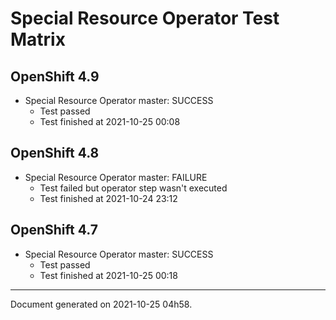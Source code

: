 
Special Resource Operator Test Matrix
=====================================

OpenShift 4.9
-------------


* Special Resource Operator master: SUCCESS
  - Test passed
  - Test finished at 2021-10-25 00:08

OpenShift 4.8
-------------


* Special Resource Operator master: FAILURE
  - Test failed but operator step wasn't executed
  - Test finished at 2021-10-24 23:12

OpenShift 4.7
-------------


* Special Resource Operator master: SUCCESS
  - Test passed
  - Test finished at 2021-10-25 00:18


---
Document generated on 2021-10-25 04h58.
